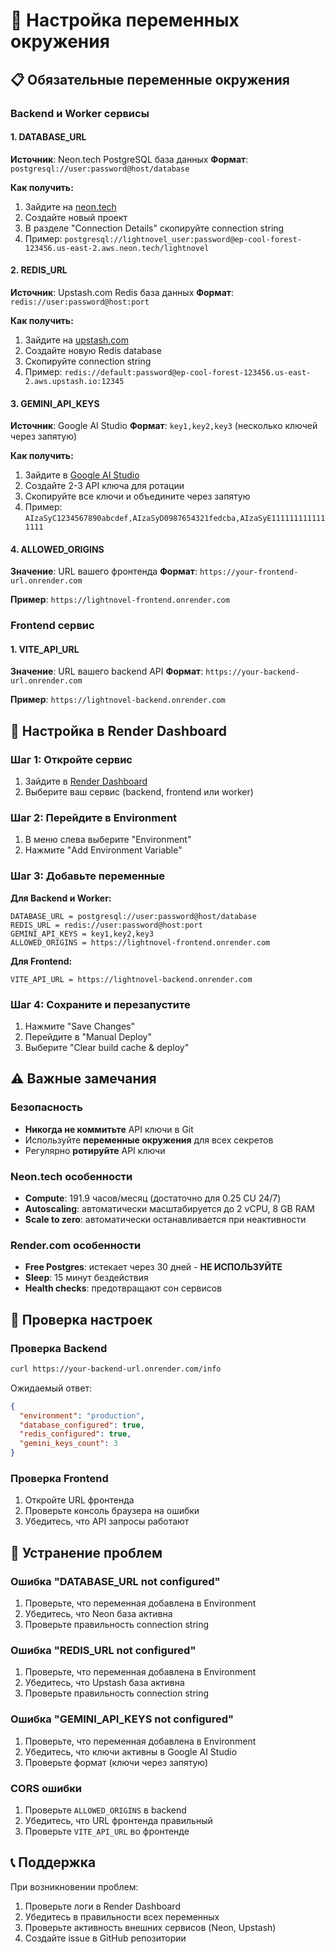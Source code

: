 # 🔧 Настройка переменных окружения

## 📋 Обязательные переменные окружения

### Backend и Worker сервисы

#### 1. DATABASE_URL
**Источник**: Neon.tech PostgreSQL база данных
**Формат**: `postgresql://user:password@host/database`

**Как получить:**
1. Зайдите на [neon.tech](https://neon.tech)
2. Создайте новый проект
3. В разделе "Connection Details" скопируйте connection string
4. Пример: `postgresql://lightnovel_user:password@ep-cool-forest-123456.us-east-2.aws.neon.tech/lightnovel`

#### 2. REDIS_URL
**Источник**: Upstash.com Redis база данных
**Формат**: `redis://user:password@host:port`

**Как получить:**
1. Зайдите на [upstash.com](https://upstash.com)
2. Создайте новую Redis database
3. Скопируйте connection string
4. Пример: `redis://default:password@ep-cool-forest-123456.us-east-2.aws.upstash.io:12345`

#### 3. GEMINI_API_KEYS
**Источник**: Google AI Studio
**Формат**: `key1,key2,key3` (несколько ключей через запятую)

**Как получить:**
1. Зайдите в [Google AI Studio](https://makersuite.google.com/app/apikey)
2. Создайте 2-3 API ключа для ротации
3. Скопируйте все ключи и объедините через запятую
4. Пример: `AIzaSyC1234567890abcdef,AIzaSyD0987654321fedcba,AIzaSyE1111111111111111`

#### 4. ALLOWED_ORIGINS
**Значение**: URL вашего фронтенда
**Формат**: `https://your-frontend-url.onrender.com`

**Пример**: `https://lightnovel-frontend.onrender.com`

### Frontend сервис

#### 1. VITE_API_URL
**Значение**: URL вашего backend API
**Формат**: `https://your-backend-url.onrender.com`

**Пример**: `https://lightnovel-backend.onrender.com`

## 🔧 Настройка в Render Dashboard

### Шаг 1: Откройте сервис
1. Зайдите в [Render Dashboard](https://dashboard.render.com)
2. Выберите ваш сервис (backend, frontend или worker)

### Шаг 2: Перейдите в Environment
1. В меню слева выберите "Environment"
2. Нажмите "Add Environment Variable"

### Шаг 3: Добавьте переменные

**Для Backend и Worker:**
```
DATABASE_URL = postgresql://user:password@host/database
REDIS_URL = redis://user:password@host:port
GEMINI_API_KEYS = key1,key2,key3
ALLOWED_ORIGINS = https://lightnovel-frontend.onrender.com
```

**Для Frontend:**
```
VITE_API_URL = https://lightnovel-backend.onrender.com
```

### Шаг 4: Сохраните и перезапустите
1. Нажмите "Save Changes"
2. Перейдите в "Manual Deploy"
3. Выберите "Clear build cache & deploy"

## ⚠️ Важные замечания

### Безопасность
- **Никогда не коммитьте** API ключи в Git
- Используйте **переменные окружения** для всех секретов
- Регулярно **ротируйте** API ключи

### Neon.tech особенности
- **Compute**: 191.9 часов/месяц (достаточно для 0.25 CU 24/7)
- **Autoscaling**: автоматически масштабируется до 2 vCPU, 8 GB RAM
- **Scale to zero**: автоматически останавливается при неактивности

### Render.com особенности
- **Free Postgres**: истекает через 30 дней - **НЕ ИСПОЛЬЗУЙТЕ**
- **Sleep**: 15 минут бездействия
- **Health checks**: предотвращают сон сервисов

## 🧪 Проверка настроек

### Проверка Backend
```bash
curl https://your-backend-url.onrender.com/info
```

Ожидаемый ответ:
```json
{
  "environment": "production",
  "database_configured": true,
  "redis_configured": true,
  "gemini_keys_count": 3
}
```

### Проверка Frontend
1. Откройте URL фронтенда
2. Проверьте консоль браузера на ошибки
3. Убедитесь, что API запросы работают

## 🚨 Устранение проблем

### Ошибка "DATABASE_URL not configured"
1. Проверьте, что переменная добавлена в Environment
2. Убедитесь, что Neon база активна
3. Проверьте правильность connection string

### Ошибка "REDIS_URL not configured"
1. Проверьте, что переменная добавлена в Environment
2. Убедитесь, что Upstash база активна
3. Проверьте правильность connection string

### Ошибка "GEMINI_API_KEYS not configured"
1. Проверьте, что переменная добавлена в Environment
2. Убедитесь, что ключи активны в Google AI Studio
3. Проверьте формат (ключи через запятую)

### CORS ошибки
1. Проверьте `ALLOWED_ORIGINS` в backend
2. Убедитесь, что URL фронтенда правильный
3. Проверьте `VITE_API_URL` во фронтенде

## 📞 Поддержка

При возникновении проблем:
1. Проверьте логи в Render Dashboard
2. Убедитесь в правильности всех переменных
3. Проверьте активность внешних сервисов (Neon, Upstash)
4. Создайте issue в GitHub репозитории
